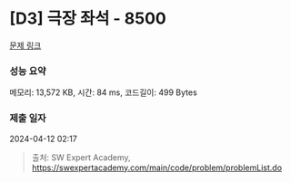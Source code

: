 # [D3] 극장 좌석 - 8500 

[문제 링크](https://swexpertacademy.com/main/code/problem/problemDetail.do?contestProbId=AWz5yIfq74QDFARQ) 

### 성능 요약

메모리: 13,572 KB, 시간: 84 ms, 코드길이: 499 Bytes

### 제출 일자

2024-04-12 02:17



> 출처: SW Expert Academy, https://swexpertacademy.com/main/code/problem/problemList.do
